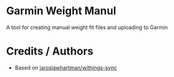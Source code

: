 # Garmin Weight Manul
A tool for creating manual weight fit files and uploading to Garmin

# Credits / Authors
* Based on [jaroslawhartman/withings-sync](https://github.com/jaroslawhartman/withings-sync)